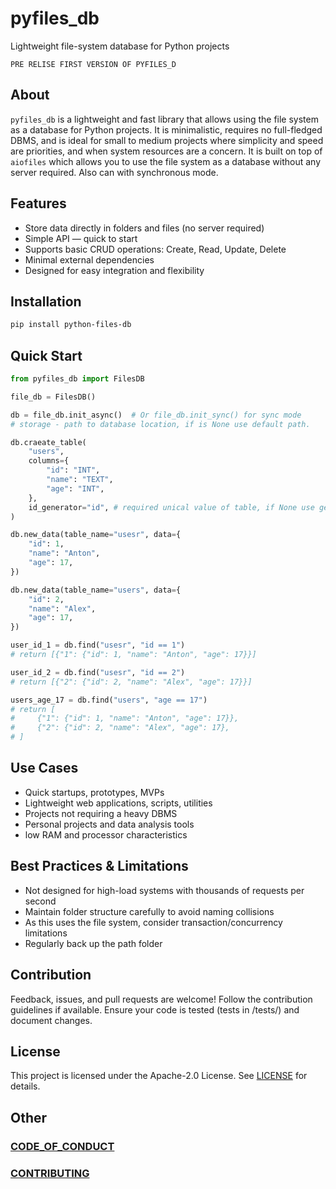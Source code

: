 # pyfiles_db  
Lightweight file-system database for Python projects

```
PRE RELISE FIRST VERSION OF PYFILES_D
```

## About  
`pyfiles_db` is a lightweight and fast library that allows using the file system as a database for Python projects. It is minimalistic, requires no full-fledged DBMS, and is ideal for small to medium projects where simplicity and speed are priorities, and when system resources are a concern. It is built on top of `aiofiles` which allows you to use the file system as a database without any server required. Also can with synchronous mode.

## Features  
- Store data directly in folders and files (no server required)
- Simple API — quick to start
- Supports basic CRUD operations: Create, Read, Update, Delete
- Minimal external dependencies
- Designed for easy integration and flexibility

## Installation  
```bash
pip install python-files-db
```


## Quick Start

```python
from pyfiles_db import FilesDB

file_db = FilesDB()

db = file_db.init_async()  # Or file_db.init_sync() for sync mode
# storage - path to database location, if is None use default path.

db.craeate_table(
    "users",
    columns={
        "id": "INT",
        "name": "TEXT",
        "age": "INT",
    },
    id_generator="id", # required unical value of table, if None use generator for auto increment.
)

db.new_data(table_name="usesr", data={
    "id": 1,
    "name": "Anton",
    "age": 17,
})

db.new_data(table_name="users", data={
    "id": 2,
    "name": "Alex",
    "age": 17,
})

user_id_1 = db.find("usesr", "id == 1")
# return [{"1": {"id": 1, "name": "Anton", "age": 17}}]

user_id_2 = db.find("usesr", "id == 2") 
# return [{"2": {"id": 2, "name": "Alex", "age": 17}}]

users_age_17 = db.find("users", "age == 17")
# return [
#     {"1": {"id": 1, "name": "Anton", "age": 17}},
#     {"2": {"id": 2, "name": "Alex", "age": 17},
# ]

```

## Use Cases
- Quick startups, prototypes, MVPs
- Lightweight web applications, scripts, utilities
- Projects not requiring a heavy DBMS
- Personal projects and data analysis tools
- low RAM and processor characteristics

## Best Practices & Limitations
- Not designed for high-load systems with thousands of requests per second
- Maintain folder structure carefully to avoid naming collisions
- As this uses the file system, consider transaction/concurrency limitations
- Regularly back up the path folder

## Contribution
Feedback, issues, and pull requests are welcome!
Follow the contribution guidelines if available.
Ensure your code is tested (tests in /tests/) and document changes.

## License
This project is licensed under the Apache-2.0 License. See [LICENSE](https://github.com/LangNeuron/pyfiles_db/blob/main/LICENSE) for details.

## Other

### [CODE_OF_CONDUCT](https://github.com/LangNeuron/pyfiles_db/blob/main/CODE_OF_CONDUCT.md)

### [CONTRIBUTING](https://github.com/LangNeuron/pyfiles_db/blob/main/CONTRIBUTING.md)
